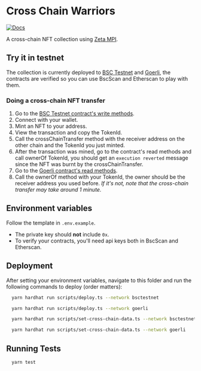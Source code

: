 # Cross Chain Warriors

[![Docs](https://img.shields.io/badge/Zeta%20docs-🔗-43ad51)](https://docs.zetachain.com/develop/examples/cross-chain-nft)

A cross-chain NFT collection using [Zeta MPI](https://docs.zetachain.com/reference/message-passing-api).

## Try it in testnet

The collection is currently deployed to [BSC Testnet](https://testnet.bscscan.com/address/0xF3161666AaEd3716b12205Dc10A425a4BdBC9ce0) and [Goerli](https://goerli.etherscan.io/address/0x241F17B6f190e485bA4B24768137Fa7166F0E925), the contracts are verified so you can use BscScan and Etherscan to play with them.

### Doing a cross-chain NFT transfer

1. Go to the [BSC Testnet contract's write methods](https://testnet.bscscan.com/address/0xF3161666AaEd3716b12205Dc10A425a4BdBC9ce0#writeContract).
1. Connect with your wallet.
1. Mint an NFT to your address.
1. View the transaction and copy the TokenId.
1. Call the crossChainTransfer method with the receiver address on the other chain and the TokenId you just minted.
1. After the transaction was mined, go to the contract's read methods and call ownerOf TokenId, you should get an `execution reverted` message since the NFT was burnt by the crossChainTransfer.
1. Go to the [Goerli contract's read methods](https://goerli.etherscan.io/address/0x241F17B6f190e485bA4B24768137Fa7166F0E925#readContract).
1. Call the ownerOf method with your TokenId, the owner should be the receiver address you used before. *If it's not, note that the cross-chain transfer may take around 1 minute.*

## Environment variables

Follow the template in `.env.example`.

* The private key should **not** include `0x`.
* To verify your contracts, you'll need api keys both in BscScan and Etherscan.

## Deployment

After setting your environment variables, navigate to this folder and run the following commands to deploy (order matters):

```bash
  yarn hardhat run scripts/deploy.ts --network bsctestnet
```

```bash
  yarn hardhat run scripts/deploy.ts --network goerli
```

```bash
  yarn hardhat run scripts/set-cross-chain-data.ts --network bsctestnet
```

```bash
  yarn hardhat run scripts/set-cross-chain-data.ts --network goerli
```

## Running Tests

```bash
  yarn test
```
